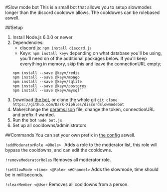 #Slow mode bot
This is a small bot that allows you to setup slowmodes longer than the discord cooldown allows. The cooldowns can be rolebased aswell.

##Setup
1. Install Node.js 6.0.0 or newer
2. Dependencies:
   - discord.js: `npm install discord.js`
   - Keyv: `npm install keyv`
   depending on what database you'll be using, you'll need on of the additional packages below. If you'll keep everything in memory, skip this and leave the connectionURL empty;
   ```
   npm install --save @keyv/redis
   npm install --save @keyv/mongo
   npm install --save @keyv/sqlite
   npm install --save @keyv/postgres
   npm install --save @keyv/mysql```
3. Download [the bot](./bot.js), or clone the whole git `git clone https://github.com/Dark-Xiphles/discordslowmodebot`
4. Make/change the [params.json](./params.json) file, change the token, connectionURL and prefix if wanted.
4. Run the bot `node bot.js`
5. Set up all cooldowns/administrators

##Commands
You can set your own prefix in [the config](./params.json) aswell.

`!addModeratorRole <@Role> ` Adds a role to the moderator list, this role will bypass the cooldowns, and can edit the cooldowns.

`!removeModeratorRoles` Removes all moderator role.

`!setSlowMode <time> <@Role> <#Channel>` Adds the slowmode, time should be in milliseconds.

`!clearMember <@User` Removes all cooldowns from a person.